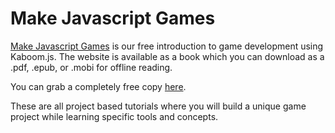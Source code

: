 # Make Javascript Games

[Make Javascript Games](https://makejsgames.com) is our free introduction to game development using Kaboom.js. The website is available as a book which you can download as a .pdf, .epub, or .mobi for offline reading.

You can grab a completely free copy [here](https://makejsgames.com).

These are all project based tutorials where you will build a unique game project while learning specific tools and concepts.
